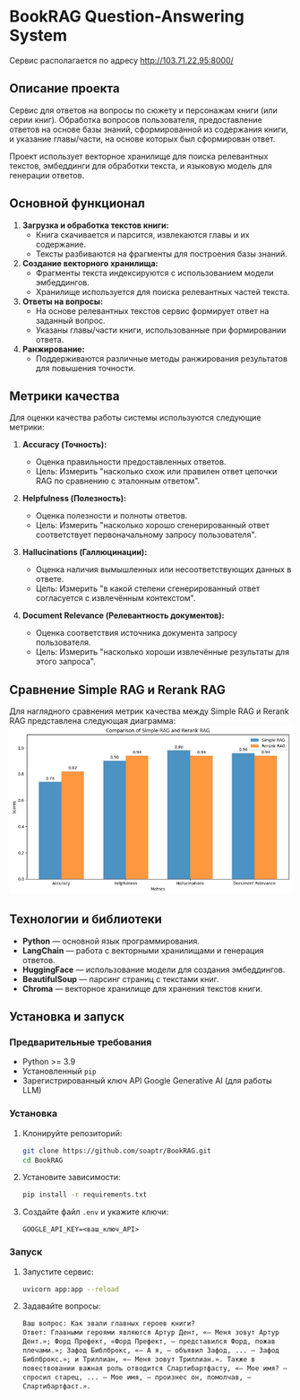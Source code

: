# BookRAG Question-Answering System

Сервис располагается по адресу http://103.71.22.95:8000/

## Описание проекта
Сервис для ответов на вопросы по сюжету и персонажам книги (или серии книг). Обработка вопросов пользователя, предоставление ответов на основе базы знаний, сформированной из содержания книги, и указание главы/части, на основе которых был сформирован ответ.

Проект использует векторное хранилище для поиска релевантных текстов, эмбеддинги для обработки текста, и языковую модель для генерации ответов.

## Основной функционал
1. **Загрузка и обработка текстов книги:** 
   - Книга скачивается и парсится, извлекаются главы и их содержание.
   - Тексты разбиваются на фрагменты для построения базы знаний.
2. **Создание векторного хранилища:** 
   - Фрагменты текста индексируются с использованием модели эмбеддингов.
   - Хранилище используется для поиска релевантных частей текста.
3. **Ответы на вопросы:**
   - На основе релевантных текстов сервис формирует ответ на заданный вопрос.
   - Указаны главы/части книги, использованные при формировании ответа.
4. **Ранжирование:** 
   - Поддерживаются различные методы ранжирования результатов для повышения точности.

## Метрики качества
Для оценки качества работы системы используются следующие метрики:

1. **Accuracy (Точность):**
   - Оценка правильности предоставленных ответов.
   - Цель: Измерить "насколько схож или правилен ответ цепочки RAG по сравнению с эталонным ответом".

2. **Helpfulness (Полезность):**
   - Оценка полезности и полноты ответов.
   - Цель: Измерить "насколько хорошо сгенерированный ответ соответствует первоначальному запросу пользователя".

3. **Hallucinations (Галлюцинации):**
   - Оценка наличия вымышленных или несоответствующих данных в ответе.
   - Цель: Измерить "в какой степени сгенерированный ответ согласуется с извлечённым контекстом".

4. **Document Relevance (Релевантность документов):**
   - Оценка соответствия источника документа запросу пользователя.
   - Цель: Измерить "насколько хороши извлечённые результаты для этого запроса".

## Сравнение Simple RAG и Rerank RAG
Для наглядного сравнения метрик качества между Simple RAG и Rerank RAG представлена следующая диаграмма:  
![Comparison of Simple RAG and Rerank RAG](images/metrics.jpg)  

## Технологии и библиотеки
- **Python** — основной язык программирования.
- **LangChain** — работа с векторными хранилищами и генерация ответов.
- **HuggingFace** — использование модели для создания эмбеддингов.
- **BeautifulSoup** — парсинг страниц с текстами книг.
- **Chroma** — векторное хранилище для хранения текстов книги.

## Установка и запуск
### Предварительные требования
- Python >= 3.9
- Установленный `pip`
- Зарегистрированный ключ API Google Generative AI (для работы LLM)

### Установка
1. Клонируйте репозиторий:
    ```bash
    git clone https://github.com/soaptr/BookRAG.git
    cd BookRAG
    ```
2. Установите зависимости:
    ```bash
    pip install -r requirements.txt
    ```

3. Создайте файл `.env` и укажите ключи:
    ```
    GOOGLE_API_KEY=<ваш_ключ_API>
    ```

### Запуск

1. Запустите сервис:
    ```bash
    uvicorn app:app --reload
    ```

2. Задавайте вопросы:
    ```
    Ваш вопрос: Как звали главных героев книги?
    Ответ: Главными героями являются Артур Дент, «— Меня зовут Артур Дент.»; Форд Префект, «Форд Префект, — представился Форд, пожав плечами.»; Зафод Библброкс, «— А я, — объявил Зафод, ... — Зафод Библброкс.»; и Триллиан, «— Меня зовут Триллиан.». Также в повествовании важная роль отводится Слартибартфасту, «— Мое имя? — спросил старец, ... — Мое имя, — произнес он, помолчав, — Слартибартфаст.».
    ```

